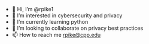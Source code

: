 - 👋 Hi, I’m @rpike1
- 👀 I’m interested in cybersecurity and privacy
- 🌱 I’m currently learning python
- 💞️ I’m looking to collaborate on privacy best practices
- 📫 How to reach me rpike@cpp.edu

<!---
rpike1/rpike1 is a ✨ special ✨ repository because its `README.md` (this file) appears on your GitHub profile.
You can click the Preview link to take a look at your changes.
--->
